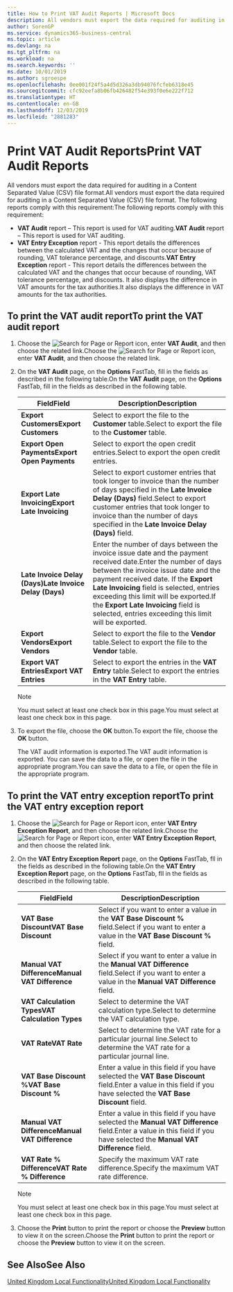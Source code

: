 ```yaml
---
title: How to Print VAT Audit Reports | Microsoft Docs
description: All vendors must export the data required for auditing in a Content Separated Value (CSV) file format.
author: SorenGP
ms.service: dynamics365-business-central
ms.topic: article
ms.devlang: na
ms.tgt_pltfrm: na
ms.workload: na
ms.search.keywords: ''
ms.date: 10/01/2019
ms.author: sgroespe
ms.openlocfilehash: 0ee001f24f5a4d5d326a3db94076fcfeb6318e45
ms.sourcegitcommit: cfc92eefa8b06fb426482f54e393f0e6e222f712
ms.translationtype: HT
ms.contentlocale: en-GB
ms.lasthandoff: 12/03/2019
ms.locfileid: "2881283"
---
```

# <a name="print-vat-audit-reports"></a><span data-ttu-id="01097-103">Print VAT Audit Reports</span><span class="sxs-lookup"><span data-stu-id="01097-103">Print VAT Audit Reports</span></span>
<span data-ttu-id="01097-104">All vendors must export the data required for auditing in a Content Separated Value (CSV) file format.</span><span class="sxs-lookup"><span data-stu-id="01097-104">All vendors must export the data required for auditing in a Content Separated Value (CSV) file format.</span></span> <span data-ttu-id="01097-105">The following reports comply with this requirement:</span><span class="sxs-lookup"><span data-stu-id="01097-105">The following reports comply with this requirement:</span></span>  

-   <span data-ttu-id="01097-106">**VAT Audit**  report – This report is used for VAT auditing.</span><span class="sxs-lookup"><span data-stu-id="01097-106">**VAT Audit**  report – This report is used for VAT auditing.</span></span>  
-   <span data-ttu-id="01097-107">**VAT Entry Exception** report - This report details the differences between the calculated VAT and the changes that occur because of rounding, VAT tolerance percentage, and discounts.</span><span class="sxs-lookup"><span data-stu-id="01097-107">**VAT Entry Exception** report - This report details the differences between the calculated VAT and the changes that occur because of rounding, VAT tolerance percentage, and discounts.</span></span> <span data-ttu-id="01097-108">It also displays the difference in VAT amounts for the tax authorities.</span><span class="sxs-lookup"><span data-stu-id="01097-108">It also displays the difference in VAT amounts for the tax authorities.</span></span>  

## <a name="to-print-the-vat-audit-report"></a><span data-ttu-id="01097-109">To print the VAT audit report</span><span class="sxs-lookup"><span data-stu-id="01097-109">To print the VAT audit report</span></span>  

1.  <span data-ttu-id="01097-110">Choose the ![Search for Page or Report](../../media/ui-search/search_small.png "Search for Page or Report icon") icon, enter **VAT Audit**, and then choose the related link.</span><span class="sxs-lookup"><span data-stu-id="01097-110">Choose the ![Search for Page or Report](../../media/ui-search/search_small.png "Search for Page or Report icon") icon, enter **VAT Audit**, and then choose the related link.</span></span>  
2.  <span data-ttu-id="01097-111">On the **VAT Audit** page, on the **Options** FastTab, fill in the fields as described in the following table.</span><span class="sxs-lookup"><span data-stu-id="01097-111">On the **VAT Audit** page, on the **Options** FastTab, fill in the fields as described in the following table.</span></span>  

    |<span data-ttu-id="01097-112">Field</span><span class="sxs-lookup"><span data-stu-id="01097-112">Field</span></span>|<span data-ttu-id="01097-113">Description</span><span class="sxs-lookup"><span data-stu-id="01097-113">Description</span></span>|  
    |---------------------------------|---------------------------------------|  
    |<span data-ttu-id="01097-114">**Export Customers**</span><span class="sxs-lookup"><span data-stu-id="01097-114">**Export Customers**</span></span>|<span data-ttu-id="01097-115">Select to export the file to the **Customer** table.</span><span class="sxs-lookup"><span data-stu-id="01097-115">Select to export the file to the **Customer** table.</span></span>|  
    |<span data-ttu-id="01097-116">**Export Open Payments**</span><span class="sxs-lookup"><span data-stu-id="01097-116">**Export Open Payments**</span></span>|<span data-ttu-id="01097-117">Select to export the open credit entries.</span><span class="sxs-lookup"><span data-stu-id="01097-117">Select to export the open credit entries.</span></span>|  
    |<span data-ttu-id="01097-118">**Export Late Invoicing**</span><span class="sxs-lookup"><span data-stu-id="01097-118">**Export Late Invoicing**</span></span>|<span data-ttu-id="01097-119">Select to export customer entries that took longer to invoice than the number of days specified in the **Late Invoice Delay (Days)** field.</span><span class="sxs-lookup"><span data-stu-id="01097-119">Select to export customer entries that took longer to invoice than the number of days specified in the **Late Invoice Delay (Days)** field.</span></span>|  
    |<span data-ttu-id="01097-120">**Late Invoice Delay (Days)**</span><span class="sxs-lookup"><span data-stu-id="01097-120">**Late Invoice Delay (Days)**</span></span>|<span data-ttu-id="01097-121">Enter the number of days between the invoice issue date and the payment received date.</span><span class="sxs-lookup"><span data-stu-id="01097-121">Enter the number of days between the invoice issue date and the payment received date.</span></span> <span data-ttu-id="01097-122">If the **Export Late Invoicing** field is selected, entries exceeding this limit will be exported.</span><span class="sxs-lookup"><span data-stu-id="01097-122">If the **Export Late Invoicing** field is selected, entries exceeding this limit will be exported.</span></span>|  
    |<span data-ttu-id="01097-123">**Export Vendors**</span><span class="sxs-lookup"><span data-stu-id="01097-123">**Export Vendors**</span></span>|<span data-ttu-id="01097-124">Select to export the file to the **Vendor** table.</span><span class="sxs-lookup"><span data-stu-id="01097-124">Select to export the file to the **Vendor** table.</span></span>|  
    |<span data-ttu-id="01097-125">**Export VAT Entries**</span><span class="sxs-lookup"><span data-stu-id="01097-125">**Export VAT Entries**</span></span>|<span data-ttu-id="01097-126">Select to export the entries in the **VAT Entry** table.</span><span class="sxs-lookup"><span data-stu-id="01097-126">Select to export the entries in the **VAT Entry** table.</span></span>|  

    > [!NOTE]  
    >  <span data-ttu-id="01097-127">You must select at least one check box in this page.</span><span class="sxs-lookup"><span data-stu-id="01097-127">You must select at least one check box in this page.</span></span>  

3.  <span data-ttu-id="01097-128">To export the file, choose the **OK** button.</span><span class="sxs-lookup"><span data-stu-id="01097-128">To export the file, choose the **OK** button.</span></span>  

    <span data-ttu-id="01097-129">The VAT audit information is exported.</span><span class="sxs-lookup"><span data-stu-id="01097-129">The VAT audit information is exported.</span></span> <span data-ttu-id="01097-130">You can save the data to a file, or open the file in the appropriate program.</span><span class="sxs-lookup"><span data-stu-id="01097-130">You can save the data to a file, or open the file in the appropriate program.</span></span>  

## <a name="to-print-the-vat-entry-exception-report"></a><span data-ttu-id="01097-131">To print the VAT entry exception report</span><span class="sxs-lookup"><span data-stu-id="01097-131">To print the VAT entry exception report</span></span>  

1.  <span data-ttu-id="01097-132">Choose the ![Search for Page or Report](../../media/ui-search/search_small.png "Search for Page or Report icon") icon, enter **VAT Entry Exception Report**, and then choose the related link.</span><span class="sxs-lookup"><span data-stu-id="01097-132">Choose the ![Search for Page or Report](../../media/ui-search/search_small.png "Search for Page or Report icon") icon, enter **VAT Entry Exception Report**, and then choose the related link.</span></span>  
2.  <span data-ttu-id="01097-133">On the **VAT Entry Exception Report** page, on the **Options** FastTab, fll in the fields as described in the following table.</span><span class="sxs-lookup"><span data-stu-id="01097-133">On the **VAT Entry Exception Report** page, on the **Options** FastTab, fll in the fields as described in the following table.</span></span>  

    |<span data-ttu-id="01097-134">Field</span><span class="sxs-lookup"><span data-stu-id="01097-134">Field</span></span>|<span data-ttu-id="01097-135">Description</span><span class="sxs-lookup"><span data-stu-id="01097-135">Description</span></span>|  
    |---------------------------------|---------------------------------------|  
    |<span data-ttu-id="01097-136">**VAT Base Discount**</span><span class="sxs-lookup"><span data-stu-id="01097-136">**VAT Base Discount**</span></span>|<span data-ttu-id="01097-137">Select if you want to enter a value in the **VAT Base Discount %** field.</span><span class="sxs-lookup"><span data-stu-id="01097-137">Select if you want to enter a value in the **VAT Base Discount %** field.</span></span>|  
    |<span data-ttu-id="01097-138">**Manual VAT Difference**</span><span class="sxs-lookup"><span data-stu-id="01097-138">**Manual VAT Difference**</span></span>|<span data-ttu-id="01097-139">Select if you want to enter a value in the **Manual VAT Difference** field.</span><span class="sxs-lookup"><span data-stu-id="01097-139">Select if you want to enter a value in the **Manual VAT Difference** field.</span></span>|  
    |<span data-ttu-id="01097-140">**VAT Calculation Types**</span><span class="sxs-lookup"><span data-stu-id="01097-140">**VAT Calculation Types**</span></span>|<span data-ttu-id="01097-141">Select to determine the VAT calculation type.</span><span class="sxs-lookup"><span data-stu-id="01097-141">Select to determine the VAT calculation type.</span></span>|  
    |<span data-ttu-id="01097-142">**VAT Rate**</span><span class="sxs-lookup"><span data-stu-id="01097-142">**VAT Rate**</span></span>|<span data-ttu-id="01097-143">Select to determine the VAT rate for a particular journal line.</span><span class="sxs-lookup"><span data-stu-id="01097-143">Select to determine the VAT rate for a particular journal line.</span></span>|  
    |<span data-ttu-id="01097-144">**VAT Base Discount %**</span><span class="sxs-lookup"><span data-stu-id="01097-144">**VAT Base Discount %**</span></span>|<span data-ttu-id="01097-145">Enter a value in this field if you have selected the **VAT Base Discount** field.</span><span class="sxs-lookup"><span data-stu-id="01097-145">Enter a value in this field if you have selected the **VAT Base Discount** field.</span></span>|  
    |<span data-ttu-id="01097-146">**Manual VAT Difference**</span><span class="sxs-lookup"><span data-stu-id="01097-146">**Manual VAT Difference**</span></span>|<span data-ttu-id="01097-147">Enter a value in this field if you have selected the **Manual VAT Difference** field.</span><span class="sxs-lookup"><span data-stu-id="01097-147">Enter a value in this field if you have selected the **Manual VAT Difference** field.</span></span>|  
    |<span data-ttu-id="01097-148">**VAT Rate % Difference**</span><span class="sxs-lookup"><span data-stu-id="01097-148">**VAT Rate % Difference**</span></span>|<span data-ttu-id="01097-149">Specify the maximum VAT rate difference.</span><span class="sxs-lookup"><span data-stu-id="01097-149">Specify the maximum VAT rate difference.</span></span>|  

    > [!NOTE]  
    >  <span data-ttu-id="01097-150">You must select at least one check box in this page.</span><span class="sxs-lookup"><span data-stu-id="01097-150">You must select at least one check box in this page.</span></span>  

3.  <span data-ttu-id="01097-151">Choose the **Print** button to print the report or choose the **Preview** button to view it on the screen.</span><span class="sxs-lookup"><span data-stu-id="01097-151">Choose the **Print** button to print the report or choose the **Preview** button to view it on the screen.</span></span>  

## <a name="see-also"></a><span data-ttu-id="01097-152">See Also</span><span class="sxs-lookup"><span data-stu-id="01097-152">See Also</span></span>  
[<span data-ttu-id="01097-153">United Kingdom Local Functionality</span><span class="sxs-lookup"><span data-stu-id="01097-153">United Kingdom Local Functionality</span></span>](united-kingdom-local-functionality.md)
